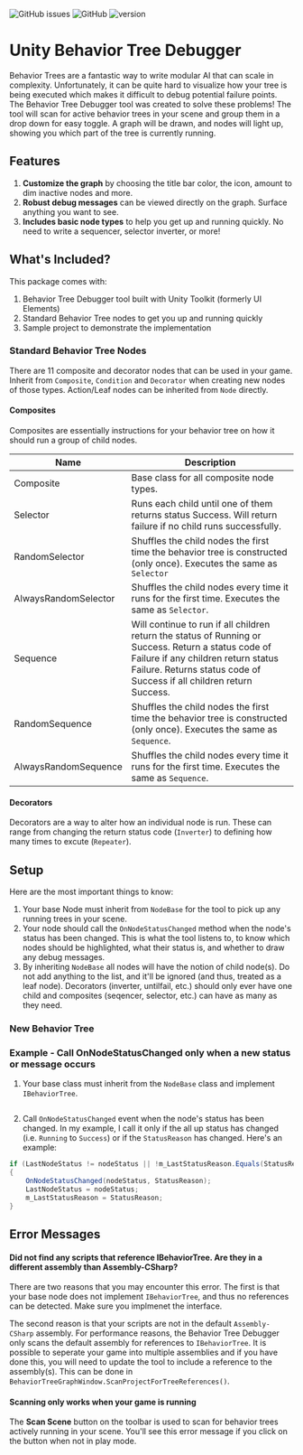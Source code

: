![GitHub issues](https://img.shields.io/github/issues/Yecats/UnityBehaviorTreeDebugger) ![GitHub](https://img.shields.io/github/license/Yecats/UnityBehaviorTreeDebugger) ![version](https://img.shields.io/badge/unity%20version-2020.1.0f1%2B-blue)

# Unity Behavior Tree Debugger
Behavior Trees are a fantastic way to write modular AI that can scale in complexity. Unfortunately, it can be quite hard to visualize how your tree is being executed which makes it difficult to debug potential failure points. The Behavior Tree Debugger tool was created to solve these problems! The tool will scan for active behavior trees in your scene and group them in a drop down for easy toggle. A graph will be drawn, and nodes will light up, showing you which part of the tree is currently running. 

## Features
1. **Customize the graph** by choosing the title bar color, the icon, amount to dim inactive nodes and more.
2. **Robust debug messages** can be viewed directly on the graph. Surface anything you want to see.
3. **Includes basic node types** to help you get up and running quickly. No need to write a sequencer, selector inverter, or more!

## What's Included?
This package comes with:

1. Behavior Tree Debugger tool built with Unity Toolkit (formerly UI Elements)
2. Standard Behavior Tree nodes to get you up and running quickly
3. Sample project to demonstrate the implementation

### Standard Behavior Tree Nodes
There are 11 composite and decorator nodes that can be used in your game. Inherit from `Composite`, `Condition` and `Decorator` when creating new nodes of those types. Action/Leaf nodes can be inherited from `Node` directly.

#### Composites
Composites are essentially instructions for your behavior tree on how it should run a group of child nodes. 

| Name                 	| Description                                                                                                                                                                                                         	|
|----------------------	|---------------------------------------------------------------------------------------------------------------------------------------------------------------------------------------------------------------------	|
| Composite            	| Base class for all composite node types.                                                                                                                                                                            	|
| Selector             	| Runs each child until one of them returns status Success. Will return failure if no child runs successfully.                                                                                                        	|
| RandomSelector       	| Shuffles the child nodes the first time the behavior tree is constructed (only once). Executes the same as `Selector`                                                                                               	|
| AlwaysRandomSelector 	| Shuffles the child nodes every time it runs for the first time. Executes the same as `Selector`.                                                                                                                    	|
| Sequence             	| Will continue to run if all children return the status of Running or Success. Return a status code of Failure if any children return status Failure. Returns status code of Success if all children return Success. 	|
| RandomSequence       	| Shuffles the child nodes the first time the behavior tree is constructed (only once). Executes the same as `Sequence`.                                                                                              	|
| AlwaysRandomSequence 	| Shuffles the child nodes every time it runs for the first time. Executes the same as `Sequence`.                                                                                                                    	|
#### Decorators
Decorators are a way to alter how an individual node is run. These can range from changing the return status code (`Inverter`) to defining how many times to excute (`Repeater`).



## Setup
Here are the most important things to know:

1. Your base Node must inherit from `NodeBase` for the tool to pick up any running trees in your scene.
2. Your node should call the `OnNodeStatusChanged` method when the node's status has been changed. This is what the tool listens to, to know which nodes should be highlighted, what their status is, and whether to draw any debug messages.
3. By inheriting `NodeBase` all nodes will have the notion of child node(s). Do not add anything to the list, and it'll be ignored (and thus, treated as a leaf node). Decorators (inverter, untilfail, etc.) should only ever have one child and composites (seqencer, selector, etc.) can have as many as they need.

### New Behavior Tree


### Example - Call OnNodeStatusChanged only when a new status or message occurs
1. Your base class must inherit from the `NodeBase` class and implement `IBehaviorTree`.

```csharp

```

2. Call `OnNodeStatusChanged` event when the node's status has been changed. In my example, I call it only if the all up status has changed (i.e. `Running` to `Success`) or if the `StatusReason` has changed. Here's an example:

``` csharp
if (LastNodeStatus != nodeStatus || !m_LastStatusReason.Equals(StatusReason))
{
    OnNodeStatusChanged(nodeStatus, StatusReason);
    LastNodeStatus = nodeStatus;
    m_LastStatusReason = StatusReason;
}
```

## Error Messages

#### Did not find any scripts that reference IBehaviorTree. Are they in a different assembly than Assembly-CSharp?
There are two reasons that you may encounter this error. The first is that your base node does not implement `IBehaviorTree`, and thus no references can be detected. Make sure you implmenet the interface.

The second reason is that your scripts are not in the default `Assembly-CSharp` assembly. For performance reasons, the Behavior Tree Debugger only scans the default assembly for references to `IBehaviorTree`. It is possible to seperate your game into multiple assemblies and if you have done this, you will need to update the tool to include a reference to the assembly(s). This can be done in `BehaviorTreeGraphWindow.ScanProjectForTreeReferences()`. 

#### Scanning only works when your game is running
The **Scan Scene** button on the toolbar is used to scan for behavior trees actively running in your scene. You'll see this error message if you click on the button when not in play mode. 
